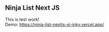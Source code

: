 ## Ninja List Next JS

This is test work! <br/>
Demo: https://ninja-list-nextjs-xi-inky.vercel.app/
